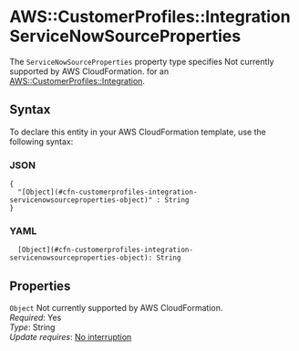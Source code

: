 # AWS::CustomerProfiles::Integration ServiceNowSourceProperties<a name="aws-properties-customerprofiles-integration-servicenowsourceproperties"></a>

<a name="aws-properties-customerprofiles-integration-servicenowsourceproperties-description"></a>The `ServiceNowSourceProperties` property type specifies Not currently supported by AWS CloudFormation\. for an [AWS::CustomerProfiles::Integration](aws-resource-customerprofiles-integration.md)\.

## Syntax<a name="aws-properties-customerprofiles-integration-servicenowsourceproperties-syntax"></a>

To declare this entity in your AWS CloudFormation template, use the following syntax:

### JSON<a name="aws-properties-customerprofiles-integration-servicenowsourceproperties-syntax.json"></a>

```
{
  "[Object](#cfn-customerprofiles-integration-servicenowsourceproperties-object)" : String
}
```

### YAML<a name="aws-properties-customerprofiles-integration-servicenowsourceproperties-syntax.yaml"></a>

```
  [Object](#cfn-customerprofiles-integration-servicenowsourceproperties-object): String
```

## Properties<a name="aws-properties-customerprofiles-integration-servicenowsourceproperties-properties"></a>

`Object`  <a name="cfn-customerprofiles-integration-servicenowsourceproperties-object"></a>
Not currently supported by AWS CloudFormation\.  
*Required*: Yes  
*Type*: String  
*Update requires*: [No interruption](https://docs.aws.amazon.com/AWSCloudFormation/latest/UserGuide/using-cfn-updating-stacks-update-behaviors.html#update-no-interrupt)